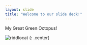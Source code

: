```yaml
---
layout: slide
title: "Welcome to our slide deck!"
---
```


My Great Green Octopus!

![riddlocat](https://octodex.github.com/images/riddlocat.png)
{: .center}
